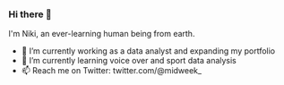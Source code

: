 ### Hi there 👋

I'm Niki, an ever-learning human being from earth.

- 🔭 I’m currently working as a data analyst and expanding my portfolio
- 🌱 I’m currently learning voice over and sport data analysis
- 📫 Reach me on Twitter: twitter.com/@midweek_


<!--
**nikitasetyagar/nikitasetyagar** is a ✨ _special_ ✨ repository because its `README.md` (this file) appears on your GitHub profile.

Here are some ideas to get you started:

- 🔭 I’m currently working on ...
- 🌱 I’m currently learning ...
- 👯 I’m looking to collaborate on ...
- 🤔 I’m looking for help with ...
- 💬 Ask me about ...
- 📫 How to reach me: ...
- 😄 Pronouns: ...
- ⚡ Fun fact: ...
-->
